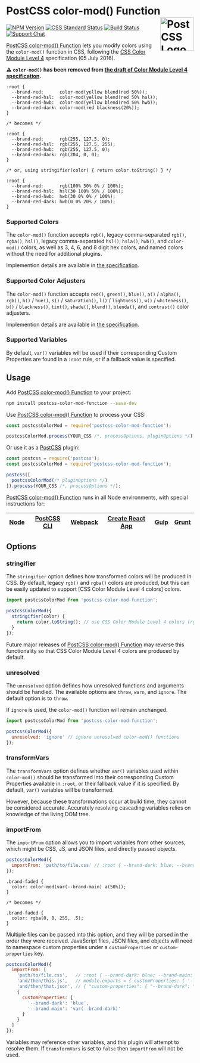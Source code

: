 # PostCSS color-mod() Function [<img src="https://postcss.github.io/postcss/logo.svg" alt="PostCSS Logo" width="90" height="90" align="right">][postcss]

[![NPM Version][npm-img]][npm-url]
[![CSS Standard Status][css-img]][css-url]
[![Build Status][cli-img]][cli-url]
[![Support Chat][git-img]][git-url]

[PostCSS color-mod() Function] lets you modify colors using the `color-mod()`
function in CSS, following the [CSS Color Module Level 4] specification (05 July 2016).

**⚠️ `color-mod()` has been removed from [the draft of Color Module Level 4 specification](https://drafts.csswg.org/css-color/).**

```pcss
:root {
  --brand-red:      color-mod(yellow blend(red 50%));
  --brand-red-hsl:  color-mod(yellow blend(red 50% hsl));
  --brand-red-hwb:  color-mod(yellow blend(red 50% hwb));
  --brand-red-dark: color-mod(red blackness(20%));
}

/* becomes */

:root {
  --brand-red:      rgb(255, 127.5, 0);
  --brand-red-hsl:  rgb(255, 127.5, 255);
  --brand-red-hwb:  rgb(255, 127.5, 0);
  --brand-red-dark: rgb(204, 0, 0);
}

/* or, using stringifier(color) { return color.toString() } */

:root {
  --brand-red:      rgb(100% 50% 0% / 100%);
  --brand-red-hsl:  hsl(30 100% 50% / 100%);
  --brand-red-hwb:  hwb(30 0% 0% / 100%);
  --brand-red-dark: hwb(0 0% 20% / 100%);
}
```

### Supported Colors

The `color-mod()` function accepts `rgb()`, legacy comma-separated `rgb()`,
`rgba()`, `hsl()`, legacy comma-separated `hsl()`, `hsla()`, `hwb()`, and
`color-mod()` colors, as well as 3, 4, 6, and 8 digit hex colors, and named
colors without the need for additional plugins.

Implemention details are available in
[the specification](https://www.w3.org/TR/css-color-4/#funcdef-color-mod).

### Supported Color Adjusters

The `color-mod()` function accepts `red()`, `green()`, `blue()`, `a()` /
`alpha()`, `rgb()`, `h()` / `hue()`, `s()` / `saturation()`, `l()` /
`lightness()`, `w()` / `whiteness()`, `b()` / `blackness()`, `tint()`,
`shade()`, `blend()`, `blenda()`, and `contrast()` color adjusters.

Implemention details are available in
[the specification](https://www.w3.org/TR/css-color-4/#typedef-color-adjuster).

### Supported Variables

By default, `var()` variables will be used if their corresponding Custom
Properties are found in a `:root` rule, or if a fallback value is specified.

## Usage

Add [PostCSS color-mod() Function] to your project:

```bash
npm install postcss-color-mod-function --save-dev
```

Use [PostCSS color-mod() Function] to process your CSS:

```js
const postcssColorMod = require('postcss-color-mod-function');

postcssColorMod.process(YOUR_CSS /*, processOptions, pluginOptions */);
```

Or use it as a [PostCSS] plugin:

```js
const postcss = require('postcss');
const postcssColorMod = require('postcss-color-mod-function');

postcss([
  postcssColorMod(/* pluginOptions */)
]).process(YOUR_CSS /*, processOptions */);
```

[PostCSS color-mod() Function] runs in all Node environments, with special instructions for:

| [Node](INSTALL.md#node) | [PostCSS CLI](INSTALL.md#postcss-cli) | [Webpack](INSTALL.md#webpack) | [Create React App](INSTALL.md#create-react-app) | [Gulp](INSTALL.md#gulp) | [Grunt](INSTALL.md#grunt) |
| --- | --- | --- | --- | --- | --- |

## Options

### stringifier

The `stringifier` option defines how transformed colors will be produced in CSS.
By default, legacy `rgb()` and `rgba()` colors are produced, but this can be
easily updated to support [CSS Color Module Level 4 colors] colors.

```js
import postcssColorMod from 'postcss-color-mod-function';

postcssColorMod({
  stringifier(color) {
    return color.toString(); // use CSS Color Module Level 4 colors (rgb, hsl, hwb)
  }
});
```

Future major releases of [PostCSS color-mod() Function] may reverse this
functionality so that CSS Color Module Level 4 colors are produced by default.

### unresolved

The `unresolved` option defines how unresolved functions and arguments should
be handled. The available options are `throw`, `warn`, and `ignore`. The
default option is to `throw`.

If `ignore` is used, the `color-mod()` function will remain unchanged.

```js
import postcssColorMod from 'postcss-color-mod-function';

postcssColorMod({
  unresolved: 'ignore' // ignore unresolved color-mod() functions
});
```

### transformVars

The `transformVars` option defines whether `var()` variables used within
`color-mod()` should be transformed into their corresponding Custom Properties
available in `:root`, or their fallback value if it is specified. By default,
`var()` variables will be transformed.

However, because these transformations occur at build time, they cannot be
considered accurate. Accurately resolving cascading variables relies on
knowledge of the living DOM tree.

### importFrom

The `importFrom` option allows you to import variables from other sources,
which might be CSS, JS, and JSON files, and directly passed objects.

```js
postcssColorMod({
  importFrom: 'path/to/file.css' // :root { --brand-dark: blue; --brand-main: var(--brand-dark); }
});
```

```pcss
.brand-faded {
  color: color-mod(var(--brand-main) a(50%));
}

/* becomes */

.brand-faded {
  color: rgba(0, 0, 255, .5);
}
```

Multiple files can be passed into this option, and they will be parsed in the
order they were received. JavaScript files, JSON files, and objects will need
to namespace custom properties under a `customProperties` or
`custom-properties` key.

```js
postcssColorMod({
  importFrom: [
    'path/to/file.css',   // :root { --brand-dark: blue; --brand-main: var(--brand-dark); }
    'and/then/this.js',   // module.exports = { customProperties: { '--brand-dark': 'blue', '--brand-main': 'var(--brand-dark)' } }
    'and/then/that.json', // { "custom-properties": { "--brand-dark": "blue", "--brand-main": "var(--brand-dark)" } }
    {
      customProperties: {
        '--brand-dark': 'blue',
        '--brand-main': 'var(--brand-dark)'
      }
    }
  ]
});
```

Variables may reference other variables, and this plugin will attempt to
resolve them. If `transformVars` is set to `false` then `importFrom` will not
be used.

[cli-img]: https://img.shields.io/travis/jonathantneal/postcss-color-mod-function.svg
[cli-url]: https://travis-ci.org/jonathantneal/postcss-color-mod-function
[css-img]: https://cssdb.org/badge/color-mod-function.svg
[css-url]: https://preset-env.cssdb.org/features#color-mod-function
[git-img]: https://img.shields.io/badge/support-chat-blue.svg
[git-url]: https://gitter.im/postcss/postcss
[npm-img]: https://img.shields.io/npm/v/postcss-color-mod-function.svg
[npm-url]: https://www.npmjs.com/package/postcss-color-mod-function

[CSS Color Module Level 4]: https://www.w3.org/TR/css-color-4/#funcdef-color-mod
[Gulp PostCSS]: https://github.com/postcss/gulp-postcss
[Grunt PostCSS]: https://github.com/nDmitry/grunt-postcss
[PostCSS]: https://github.com/postcss/postcss
[PostCSS color-mod() Function]: https://github.com/jonathantneal/postcss-color-mod-function
